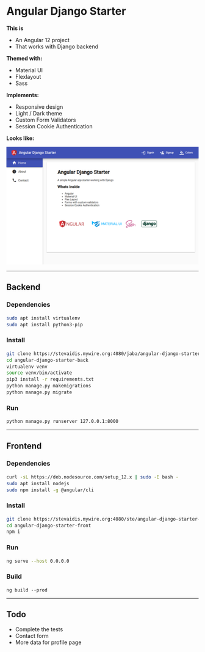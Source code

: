 # Angular Django Starter

**This is**

- An Angular 12 project
- That works with Django backend

**Themed with:**

- Material UI
- Flexlayout
- Sass

**Implements:**

- Responsive design
- Light / Dark theme
- Custom Form Validators
- Session Cookie Authentication

**Looks like:**

![alt text](screenshots/screenshot-d.png)

---

## Backend

### Dependencies

```bash
sudo apt install virtualenv
sudo apt install python3-pip
```

### Install

```bash
git clone https://stevaidis.mywire.org:4080/jaba/angular-django-starter-back.git
cd angular-django-starter-back
virtualenv venv
source venv/bin/activate
pip3 install -r requirements.txt
python manage.py makemigrations
python manage.py migrate
```

### Run

```bash
python manage.py runserver 127.0.0.1:8000
```

---

## Frontend
### Dependencies

```bash
curl -sL https://deb.nodesource.com/setup_12.x | sudo -E bash -
sudo apt install nodejs
sudo npm install -g @angular/cli
```

### Install

```bash
git clone https://stevaidis.mywire.org:4080/ste/angular-django-starter-front.git
cd angular-django-starter-front
npm i
```

### Run

```bash
ng serve --host 0.0.0.0
```

### Build
```
ng build --prod
```

---

## Todo

- Complete the tests
- Contact form
- More data for profile page
